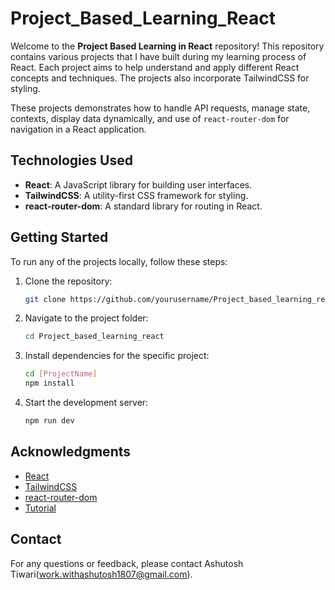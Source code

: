 # Project_Based_Learning_React

Welcome to the **Project Based Learning in React** repository! This repository contains various projects that I have built during my learning process of React. Each project aims to help understand and apply different React concepts and techniques. The projects also incorporate TailwindCSS for styling.

These projects demonstrates how to handle API requests, manage state, contexts, display data dynamically, and use of `react-router-dom` for navigation in a React application.

## Technologies Used
- **React**: A JavaScript library for building user interfaces.
- **TailwindCSS**: A utility-first CSS framework for styling.
- **react-router-dom**: A standard library for routing in React.

## Getting Started

To run any of the projects locally, follow these steps:

1. Clone the repository:
    ```bash
    git clone https://github.com/yourusername/Project_based_learning_react.git
    ```
2. Navigate to the project folder:
    ```bash
    cd Project_based_learning_react
    ```
3. Install dependencies for the specific project:
    ```bash
    cd [ProjectName]
    npm install
    ```
4. Start the development server:
    ```bash
    npm run dev
    ```
## Acknowledgments
- [React](https://reactjs.org/)
- [TailwindCSS](https://tailwindcss.com/)
- [react-router-dom](https://reactrouter.com/web/guides/quick-start)
- [Tutorial](https://www.youtube.com/watch?v=FxgM9k1rg0Q)

## Contact

For any questions or feedback, please contact Ashutosh Tiwari(work.withashutosh1807@gmail.com).
